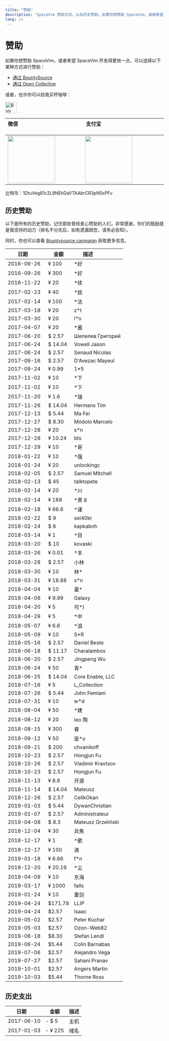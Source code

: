 ```yaml
---
title: "赞助"
description: "SpaceVim 赞助方式，以及历史赞助，如果你想赞助 SpaceVim，或者希望 SpaceVim 开发的更快一点，可以选择以下某种方式进行赞助。"
lang: cn
---
```


# 赞助

如果你想赞助 SpaceVim，或者希望 SpaceVim 开发得更快一点，可以选择以下某种方式进行赞助：

- [通过 BountySource](https://www.bountysource.com/teams/spacevim)
- [通过 Open Collective](https://opencollective.com/spacevim)

或者，也许你可以给我买杯咖啡：

<a href='https://ko-fi.com/A538L6H' target='_blank'><img height='36' style='border:0px;height:36px;' src='https://az743702.vo.msecnd.net/cdn/kofi4.png?v=f' border='0' alt='Buy Me a Coffee at ko-fi.com' /></a>

| 微信                                                                   | 支付宝                                                                     |
| ---------------------------------------------------------------------- | -------------------------------------------------------------------------- |
| <img src="../../img/weixin.png" height="150" width="150">              | <img src="../../img/zhifubao.png" height="150" width="150">                |

比特币：1DtuVeg81c2L9NEhDaVTAAbrCR3pN5xPFv

## 历史赞助

以下是所有的历史赞助，记住那些曾经爱心赞助的人们，非常感谢，你们的鼓励就是我坚持的动力（排名不分先后，如有遗漏疏忽，请务必告知）。

同时，你也可以查看 [Bountysource campaign](https://www.bountysource.com/teams/spacevim) 获取更多信息。

| 日期         | 金额     | 描述               |
| ------------ | -------- | ------------------ |
| 2016-09-26   | ¥ 100    | \*好               |
| 2016-09-26   | ¥ 300    | \*好               |
| 2016-11-22   | ¥ 20     | \*续               |
| 2017-02-23   | ¥ 40     | \*拔               |
| 2017-02-14   | ¥ 100    | \*洁               |
| 2017-03-18   | ¥ 20     | z\*t               |
| 2017-03-30   | ¥ 20     | l\*n               |
| 2017-04-07   | ¥ 20     | \*酱               |
| 2017-06-20   | \$ 2.57  | Шепелев Григорий   |
| 2017-06-24   | \$ 14.04 | Vowell Jason       |
| 2017-06-24   | \$ 2.57  | Senaud Nicolas     |
| 2017-09-16   | \$ 2.57  | D'Avezac Mayeul    |
| 2017-09-24   | ¥ 0.99   | 1\*5               |
| 2017-11-02   | ¥ 10     | \*下               |
| 2017-11-02   | ¥ 10     | \*下               |
| 2017-11-20   | ¥ 1.6    | \*瑞               |
| 2017-11-26   | \$ 14.04 | Hermans Tim        |
| 2017-12-13   | \$ 5.44  | Ma Fei             |
| 2017-12-27   | \$ 8.30  | Módolo Marcelo     |
| 2017-12-28   | ¥ 20     | s\*n               |
| 2017-12-28   | ¥ 10.24  | bts                |
| 2017-12-29   | ¥ 10     | \*哥               |
| 2018-01-22   | ¥ 10     | \*强               |
| 2018-01-24   | ¥ 20     | unlockingc         |
| 2018-02-05   | \$ 2.57  | Samuel Mitchell    |
| 2018-02-13   | \$ 45    | talktopete         |
| 2018-02-14   | ¥ 20     | \*川               |
| 2018-02-14   | ¥ 188    | \*黑 8             |
| 2018-02-18   | ¥ 66.6   | \*谨               |
| 2018-02-22   | \$ 9     | sei40kr            |
| 2018-02-24   | \$ 6     | kapkabnh           |
| 2018-03-14   | ¥ 1      | \*目               |
| 2018-03-20   | \$ 10    | kovaski            |
| 2018-03-26   | ¥ 0.01   | \*丰               |
| 2018-03-28   | \$ 2.57  | 小林               |
| 2018-03-30   | ¥ 10     | 林\*               |
| 2018-03-31   | ¥ 18.88  | s\*n               |
| 2018-04-04   | ¥ 10     | 童\*               |
| 2018-04-06   | ¥ 9.99   | Galaxy             |
| 2018-04-20   | ¥ 5      | 可\*)              |
| 2018-04-29   | ¥ 5      | \*中               |
| 2018-05-07   | ¥ 6.6    | \*浪               |
| 2018-05-09   | ¥ 10     | S\*R               |
| 2018-05-16   | \$ 2.57  | Daniel Beste       |
| 2018-06-18   | \$ 11.17 | Charalambos        |
| 2018-06-20   | \$ 2.57  | Jingpeng Wu        |
| 2018-06-24   | ¥ 50     | 青\*               |
| 2018-06-25   | \$ 14.04 | Core Enable, LLC   |
| 2018-07-16   | ¥ 5      | L_Collection       |
| 2018-07-26   | \$ 5.44  | John Femiani       |
| 2018-07-31   | ¥ 10     | w\*d               |
| 2018-08-04   | ¥ 50     | \*建               |
| 2018-08-12   | ¥ 20     | leo 陶             |
| 2018-08-15   | ¥ 300    | 睿                 |
| 2018-09-12   | ¥ 50     | 鉴\*o              |
| 2018-09-21   | \$ 200   | chvanikoff         |
| 2018-10-23   | \$ 2.57  | Hongjun Fu         |
| 2018-10-26   | \$ 2.57  | Vladimir Kravtsov  |
| 2018-10-23   | \$ 2.57  | Hongjun Fu         |
| 2018-11-13   | ¥ 8.8    | 开源               |
| 2018-11-14   | \$ 14.04 | Mateusz            |
| 2018-12-26   | \$ 2.57  | CelikOkan          |
| 2019-01-03   | \$ 5.44  | DywanChristian     |
| 2019-01-07   | \$ 2.57  | Administrateur     |
| 2019-04-08   | \$ 8.3   | Mateusz Grzeliński |
| 2018-12-04   | ¥ 30     | 兵焦               |
| 2018-12-17   | ¥ 1      | \*歌               |
| 2018-12-17   | ¥ 100    | 涛                 |
| 2019-01-18   | ¥ 6.66   | f\*n               |
| 2018-12-20   | ¥ 20.19  | \*尘               |
| 2019-04-09   | ¥ 10     | 东海               |
| 2019-03-17   | ¥ 1000   | falls              |
| 2019-01-24   | ¥ 10     | 重剑               |
| 2019-04-24   | \$171.78 | LLIP               |
| 2019-04-24   | \$2.57   | Isaac              |
| 2019-05-02   | \$2.57   | Peter Kuchar       |
| 2019-05-03   | \$2.57   | Ozon-Web82         |
| 2019-06-18   | \$8.30   | Stefan Lendl       |
| 2019-06-24   | \$5.44   | Colin Barnabas     |
| 2019-07-06   | \$2.57   | Alejandro Vega     |
| 2019-07-27   | \$2.57   | Sahani Pranav      |
| 2019-10-01   | \$2.57   | Angers Martin      |
| 2019-10-03   | \$5.44   | Thorne Ross        |

## 历史支出

| 日期       | 金额    | 描述 |
| ---------- | ------- | ---- |
| 2017-06-10 | - \$ 5  | 主机 |
| 2017-01-03 | - ¥ 225 | 域名 |
